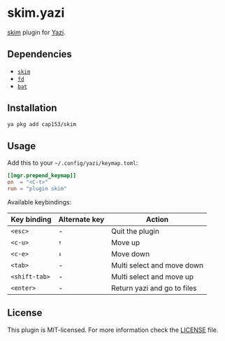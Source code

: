 # skim.yazi

[skim](https://github.com/skim-rs/skim) plugin for [Yazi](https://github.com/sxyazi/yazi).

## Dependencies

* [`skim`](https://github.com/skim-rs/skim)
* [`fd`](https://github.com/sharkdp/fd])
* [`bat`](https://github.com/sharkdp/bat)

## Installation

```sh
ya pkg add cap153/skim
```

## Usage

Add this to your `~/.config/yazi/keymap.toml`:

```toml
[[mgr.prepend_keymap]]
on  = "<C-t>"
run = "plugin skim"
```

Available keybindings:

| Key binding   | Alternate key | Action                      |
|---------------|---------------|-----------------------------|
| `<esc>`       | -             | Quit the plugin             |
| `<c-u>`       | <kbd>↑</kbd>  | Move up                     |
| `<c-e>`       | <kbd>↓</kbd>  | Move down                   |
| `<tab>`       | -             | Multi select and move down  |
| `<shift-tab>` | -             | Multi select and move up    |
| `<enter>`     | -             | Return yazi and go to files |

## License

This plugin is MIT-licensed. For more information check the [LICENSE](LICENSE) file.
